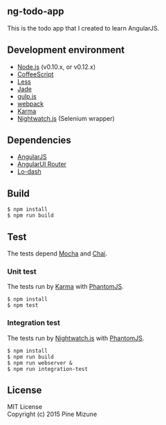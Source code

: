 ng-todo-app
-----------

This is the todo app that I created to learn AngularJS.

## Development environment

 - [Node.js](https://nodejs.org/) (v0.10.x, or v0.12.x)
 - [CoffeeScript](http://coffeescript.org/)
 - [Less](http://lesscss.org/)
 - [Jade](http://jade-lang.com/)
 - [gulp.js](http://gulpjs.com/)
 - [webpack](http://webpack.github.io/)
 - [Karma](http://karma-runner.github.io/)
 - [Nightwatch.js](http://nightwatchjs.org/) (Selenium wrapper)


## Dependencies

 - [AngularJS](https://angularjs.org/)
 - [AngularUI Router](https://github.com/angular-ui/ui-router)
 - [Lo-dash](https://lodash.com/)


## Build

```
$ npm install
$ npm run build
```

## Test
The tests depend [Mocha](http://mochajs.org/) and [Chai](http://chaijs.com/).

### Unit test
The tests run by [Karma](http://karma-runner.github.io/) with [PhantomJS](http://phantomjs.org/).

```
$ npm install
$ npm test
```


### Integration test
The tests run by [Nightwatch.js](http://nightwatchjs.org/) with [PhantomJS](http://phantomjs.org/).

```
$ npm install
$ npm run build
$ npm run webserver &
$ npm run integration-test
```


## License
MIT License<br />
Copyright (c) 2015 Pine Mizune
